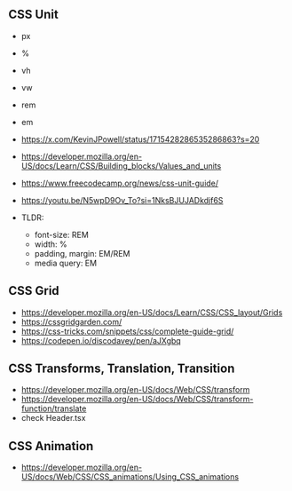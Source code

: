 ## CSS Unit

- px
- %
- vh
- vw
- rem
- em

- https://x.com/KevinJPowell/status/1715428286535286863?s=20
- https://developer.mozilla.org/en-US/docs/Learn/CSS/Building_blocks/Values_and_units
- https://www.freecodecamp.org/news/css-unit-guide/
- https://youtu.be/N5wpD9Ov_To?si=1NksBJUJADkdjf6S

- TLDR:
  - font-size: REM
  - width: %
  - padding, margin: EM/REM
  - media query: EM

## CSS Grid

- https://developer.mozilla.org/en-US/docs/Learn/CSS/CSS_layout/Grids
- https://cssgridgarden.com/
- https://css-tricks.com/snippets/css/complete-guide-grid/
- https://codepen.io/discodavey/pen/aJXgbq

## CSS Transforms, Translation, Transition

- https://developer.mozilla.org/en-US/docs/Web/CSS/transform
- https://developer.mozilla.org/en-US/docs/Web/CSS/transform-function/translate
- check Header.tsx

## CSS Animation

- https://developer.mozilla.org/en-US/docs/Web/CSS/CSS_animations/Using_CSS_animations
